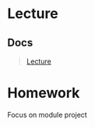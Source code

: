 # Lecture

## Docs

> [Lecture](https://docs.google.com/document/d/1F-0HPC5mwoLrwCWDMNBXMvuqRg1qU8cNk9A5meNrV84/edit?usp=sharing)

# Homework

Focus on module project
